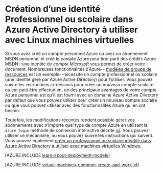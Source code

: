 <properties
   pageTitle="Créer une identité Professionnel ou scolaire dans AAD | Microsoft Azure"
   description="Apprenez à créer une identité Professionnel ou scolaire dans Azure Active Directory à utiliser avec vos machines virtuelles Linux."
   services="virtual-machines-linux"
   documentationCenter=""
   authors="squillace"
   manager="timlt"
   editor=""
   tags="azure-service-management,azure-resource-manager"/>

<tags
   ms.service="virtual-machines-linux"
   ms.devlang="na"
   ms.topic="article"
   ms.tgt_pltfrm="vm-linux"
   ms.workload="infrastructure"
   ms.date="08/23/2016"
   ms.author="rasquill"/>

# <a name="creating-a-work-or-school-identity-in-azure-active-directory-to-use-with-linux-vms"></a>Création d’une identité Professionnel ou scolaire dans Azure Active Directory à utiliser avec Linux machines virtuelles

Si vous avez créé un compte personnel Azure ou avez un abonnement MSDN personnel et créé le compte Azure pour tirer parti des crédits Azure MSDN--une identité de *compte Microsoft* vous permet de créer votre document. Nombreuses fonctionnalités d’Azure-- [modèles de groupe de ressources](../azure-resource-manager/resource-group-overview.md) est un exemple--nécessite un compte professionnel ou scolaire (une identité géré par Azure Active Directory) pour l’utiliser. Vous pouvez suivre les instructions ci-dessous pour créer un nouveau compte scolaire ou car peut être effectué en, un des principaux avantages de votre compte Azure personnel est qu’il est fourni avec un domaine Azure Active Directory par défaut que vous pouvez utiliser pour créer un nouveau compte scolaire ou que vous pouvez utiliser avec des fonctionnalités Azure qui en ont besoin.

Toutefois, les modifications récentes rendent possible gérer vos abonnements avec n’importe quel type de compte Azure en utilisant la `azure login` méthode de connexion interactive décrite [ici](../xplat-cli-connect.md). Vous pouvez utiliser ce mécanisme, ou vous pouvez suivre les instructions qui suivent. Vous pouvez également [créer un professionnel ou scolaire identité dans Azure Active Directory à utiliser avec machines virtuelles Windows](virtual-machines-windows-create-aad-work-id.md).

[AZURE.INCLUDE [learn-about-deployment-models](../../includes/learn-about-deployment-models-both-include.md)]

[AZURE.INCLUDE [virtual-machines-common-create-aad-work-id](../../includes/virtual-machines-common-create-aad-work-id.md)]
